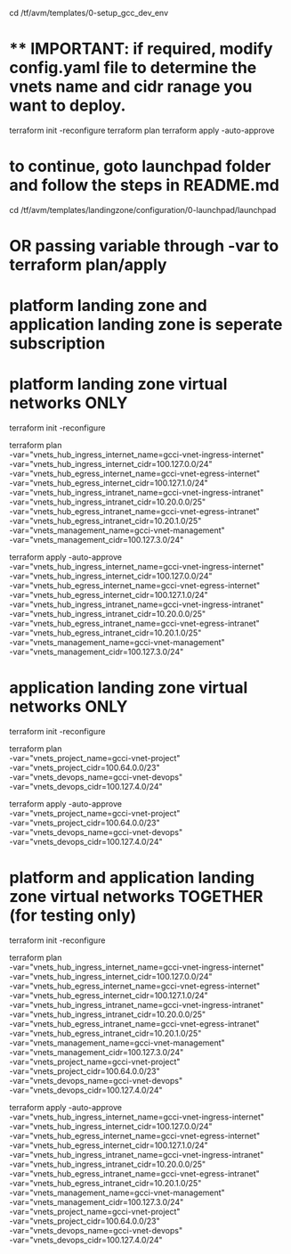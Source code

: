 cd /tf/avm/templates/0-setup_gcc_dev_env

# ** IMPORTANT: if required, modify config.yaml file to determine the vnets name and cidr ranage you want to deploy. 

terraform init -reconfigure
terraform plan
terraform apply -auto-approve

# to continue, goto launchpad folder and follow the steps in README.md

cd /tf/avm/templates/landingzone/configuration/0-launchpad/launchpad


# OR passing variable through -var to terraform plan/apply

# platform landing zone and application landing zone is seperate subscription


# platform landing zone virtual networks ONLY
terraform init -reconfigure

terraform plan \
-var="vnets_hub_ingress_internet_name=gcci-vnet-ingress-internet" \
-var="vnets_hub_ingress_internet_cidr=100.127.0.0/24" \
-var="vnets_hub_egress_internet_name=gcci-vnet-egress-internet" \
-var="vnets_hub_egress_internet_cidr=100.127.1.0/24" \
-var="vnets_hub_ingress_intranet_name=gcci-vnet-ingress-intranet" \
-var="vnets_hub_ingress_intranet_cidr=10.20.0.0/25" \
-var="vnets_hub_egress_intranet_name=gcci-vnet-egress-intranet" \
-var="vnets_hub_egress_intranet_cidr=10.20.1.0/25" \
-var="vnets_management_name=gcci-vnet-management" \
-var="vnets_management_cidr=100.127.3.0/24" 


terraform apply -auto-approve \
-var="vnets_hub_ingress_internet_name=gcci-vnet-ingress-internet" \
-var="vnets_hub_ingress_internet_cidr=100.127.0.0/24" \
-var="vnets_hub_egress_internet_name=gcci-vnet-egress-internet" \
-var="vnets_hub_egress_internet_cidr=100.127.1.0/24" \
-var="vnets_hub_ingress_intranet_name=gcci-vnet-ingress-intranet" \
-var="vnets_hub_ingress_intranet_cidr=10.20.0.0/25" \
-var="vnets_hub_egress_intranet_name=gcci-vnet-egress-intranet" \
-var="vnets_hub_egress_intranet_cidr=10.20.1.0/25" \
-var="vnets_management_name=gcci-vnet-management" \
-var="vnets_management_cidr=100.127.3.0/24" 

# application landing zone virtual networks ONLY
terraform init -reconfigure

terraform plan \
-var="vnets_project_name=gcci-vnet-project" \
-var="vnets_project_cidr=100.64.0.0/23" \
-var="vnets_devops_name=gcci-vnet-devops" \
-var="vnets_devops_cidr=100.127.4.0/24" 


terraform apply -auto-approve \
-var="vnets_project_name=gcci-vnet-project" \
-var="vnets_project_cidr=100.64.0.0/23" \
-var="vnets_devops_name=gcci-vnet-devops" \
-var="vnets_devops_cidr=100.127.4.0/24" 


# platform and application landing zone virtual networks TOGETHER (for testing only)
terraform init -reconfigure

terraform plan \
-var="vnets_hub_ingress_internet_name=gcci-vnet-ingress-internet" \
-var="vnets_hub_ingress_internet_cidr=100.127.0.0/24" \
-var="vnets_hub_egress_internet_name=gcci-vnet-egress-internet" \
-var="vnets_hub_egress_internet_cidr=100.127.1.0/24" \
-var="vnets_hub_ingress_intranet_name=gcci-vnet-ingress-intranet" \
-var="vnets_hub_ingress_intranet_cidr=10.20.0.0/25" \
-var="vnets_hub_egress_intranet_name=gcci-vnet-egress-intranet" \
-var="vnets_hub_egress_intranet_cidr=10.20.1.0/25" \
-var="vnets_management_name=gcci-vnet-management" \
-var="vnets_management_cidr=100.127.3.0/24" \
-var="vnets_project_name=gcci-vnet-project" \
-var="vnets_project_cidr=100.64.0.0/23" \
-var="vnets_devops_name=gcci-vnet-devops" \
-var="vnets_devops_cidr=100.127.4.0/24" 

terraform apply -auto-approve \
-var="vnets_hub_ingress_internet_name=gcci-vnet-ingress-internet" \
-var="vnets_hub_ingress_internet_cidr=100.127.0.0/24" \
-var="vnets_hub_egress_internet_name=gcci-vnet-egress-internet" \
-var="vnets_hub_egress_internet_cidr=100.127.1.0/24" \
-var="vnets_hub_ingress_intranet_name=gcci-vnet-ingress-intranet" \
-var="vnets_hub_ingress_intranet_cidr=10.20.0.0/25" \
-var="vnets_hub_egress_intranet_name=gcci-vnet-egress-intranet" \
-var="vnets_hub_egress_intranet_cidr=10.20.1.0/25" \
-var="vnets_management_name=gcci-vnet-management" \
-var="vnets_management_cidr=100.127.3.0/24" \
-var="vnets_project_name=gcci-vnet-project" \
-var="vnets_project_cidr=100.64.0.0/23" \
-var="vnets_devops_name=gcci-vnet-devops" \
-var="vnets_devops_cidr=100.127.4.0/24" 